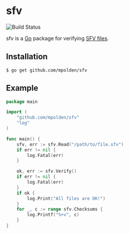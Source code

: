 # sfv

![Build Status](https://github.com/mpolden/sfv/workflows/ci/badge.svg)

sfv is a [Go](http://golang.org) package for verifying
[SFV files](https://en.wikipedia.org/wiki/Simple_file_verification).

## Installation

`$ go get github.com/mpolden/sfv`

## Example

```go
package main

import (
	"github.com/mpolden/sfv"
	"log"
)

func main() {
	sfv, err := sfv.Read("/path/to/file.sfv")
	if err != nil {
		log.Fatal(err)
	}

	ok, err := sfv.Verify()
	if err != nil {
		log.Fatal(err)
	}
	if ok {
		log.Print("All files are OK!")
	}
	for _, c := range sfv.Checksums {
		log.Printf("%+v", c)
	}
}
```
